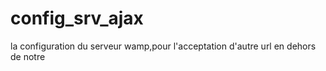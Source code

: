 # config_srv_ajax
la configuration  du serveur wamp,pour l'acceptation d'autre url en dehors de notre
